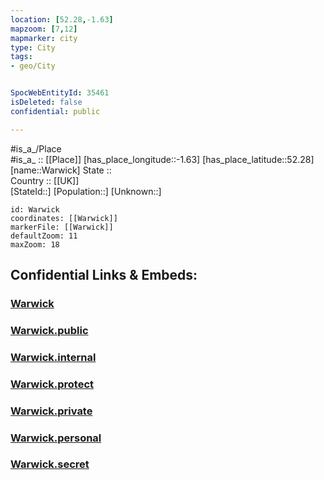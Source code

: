 ```yaml
---
location: [52.28,-1.63] 
mapzoom: [7,12] 
mapmarker: city 
type: City
tags:
- geo/City


SpocWebEntityId: 35461
isDeleted: false
confidential: public

---
```

#is_a_/Place  
#is_a_ :: [[Place]] 
[has_place_longitude::-1.63] 
[has_place_latitude::52.28] 
[name::Warwick] 
State ::  
Country :: [[UK]]  
[StateId::] 
[Population::] 
[Unknown::] 


```leaflet
id: Warwick
coordinates: [[Warwick]] 
markerFile: [[Warwick]] 
defaultZoom: 11 
maxZoom: 18
```


## Confidential Links & Embeds: 

### [Warwick](/_Standards/Earth/Continent/Europe/Europe~North/UK/England/Regions~England/West_Midlands,Region/Warwickshire/cities~Warwickshire/Warwick/cities~Warwick/Warwick.md) 

### [Warwick.public](/_public/Earth/Continent/Europe/Europe~North/UK/England/Regions~England/West_Midlands,Region/Warwickshire/cities~Warwickshire/Warwick/cities~Warwick/Warwick.public.md) 

### [Warwick.internal](/_internal/Earth/Continent/Europe/Europe~North/UK/England/Regions~England/West_Midlands,Region/Warwickshire/cities~Warwickshire/Warwick/cities~Warwick/Warwick.internal.md) 

### [Warwick.protect](/_protect/Earth/Continent/Europe/Europe~North/UK/England/Regions~England/West_Midlands,Region/Warwickshire/cities~Warwickshire/Warwick/cities~Warwick/Warwick.protect.md) 

### [Warwick.private](/_private/Earth/Continent/Europe/Europe~North/UK/England/Regions~England/West_Midlands,Region/Warwickshire/cities~Warwickshire/Warwick/cities~Warwick/Warwick.private.md) 

### [Warwick.personal](/_personal/Earth/Continent/Europe/Europe~North/UK/England/Regions~England/West_Midlands,Region/Warwickshire/cities~Warwickshire/Warwick/cities~Warwick/Warwick.personal.md) 

### [Warwick.secret](/_secret/Earth/Continent/Europe/Europe~North/UK/England/Regions~England/West_Midlands,Region/Warwickshire/cities~Warwickshire/Warwick/cities~Warwick/Warwick.secret.md)

